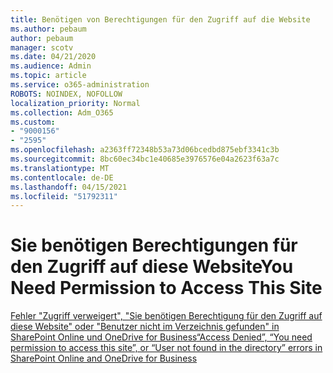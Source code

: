 ```yaml
---
title: Benötigen von Berechtigungen für den Zugriff auf die Website
ms.author: pebaum
author: pebaum
manager: scotv
ms.date: 04/21/2020
ms.audience: Admin
ms.topic: article
ms.service: o365-administration
ROBOTS: NOINDEX, NOFOLLOW
localization_priority: Normal
ms.collection: Adm_O365
ms.custom:
- "9000156"
- "2595"
ms.openlocfilehash: a2363ff72348b53a73d06bcedbd875ebf3341c3b
ms.sourcegitcommit: 8bc60ec34bc1e40685e3976576e04a2623f63a7c
ms.translationtype: MT
ms.contentlocale: de-DE
ms.lasthandoff: 04/15/2021
ms.locfileid: "51792311"
---
```

# <a name="you-need-permission-to-access-this-site"></a><span data-ttu-id="85883-102">Sie benötigen Berechtigungen für den Zugriff auf diese Website</span><span class="sxs-lookup"><span data-stu-id="85883-102">You Need Permission to Access This Site</span></span>

[<span data-ttu-id="85883-103">Fehler "Zugriff verweigert", "Sie benötigen Berechtigung für den Zugriff auf diese Website" oder "Benutzer nicht im Verzeichnis gefunden" in SharePoint Online und OneDrive for Business</span><span class="sxs-lookup"><span data-stu-id="85883-103">“Access Denied”, “You need permission to access this site”, or “User not found in the directory” errors in SharePoint Online and OneDrive for Business</span></span>](https://docs.microsoft.com/sharepoint/support/administration/access-denied-or-need-permission-error-sharepoint-online-or-onedrive-for-business)
